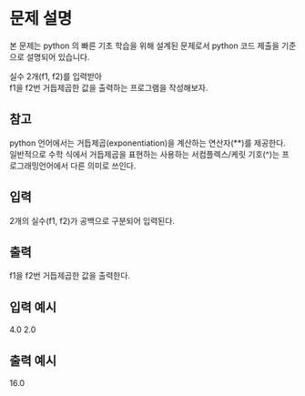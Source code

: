 # 문제 설명

본 문제는 python 의 빠른 기초 학습을 위해 설계된 문제로서 python 코드 제출을 기준으로 설명되어 있습니다.

실수 2개(f1, f2)를 입력받아  
f1을 f2번 거듭제곱한 값을 출력하는 프로그램을 작성해보자.

## 참고

python 언어에서는 거듭제곱(exponentiation)을 계산하는 연산자(\*\*)를 제공한다.  
일반적으로 수학 식에서 거듭제곱을 표현하는 사용하는 서컴플렉스/케릿 기호(^)는 프로그래밍언어에서 다른 의미로 쓰인다.

## 입력

2개의 실수(f1, f2)가 공백으로 구분되어 입력된다.

## 출력

f1을 f2번 거듭제곱한 값을 출력한다.

## 입력 예시

4.0 2.0

## 출력 예시

16.0
